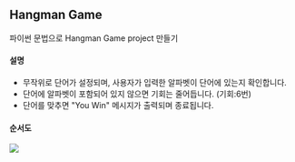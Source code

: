 ## Hangman Game

파이썬 문법으로 Hangman Game project 만들기

#### 설명

- 무작위로 단어가 설정되며, 사용자가 입력한 알파벳이 단어에 있는지 확인합니다.
- 단어에 알파벳이 포함되어 있지 않으면 기회는 줄어듭니다. (기회:6번)
- 단어를 맞추면 "You Win" 메시지가 출력되며 종료됩니다.

#### 순서도

<img src = https://user-images.githubusercontent.com/147413302/282983293-d3c9b4e6-d076-4052-88ef-425a928ef524.png>
